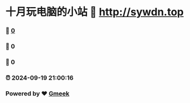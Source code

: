 # 十月玩电脑的小站 :link: http://sywdn.top 
### :page_facing_up: [0](http://sywdn.top/tag.html) 
### :speech_balloon: 0 
### :hibiscus: 0 
### :alarm_clock: 2024-09-19 21:00:16 
### Powered by :heart: [Gmeek](https://github.com/Meekdai/Gmeek)
